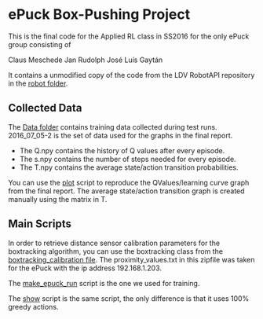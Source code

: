 # ePuck Box-Pushing Project

This is the final code for the Applied RL class in SS2016 for the only ePuck group consisting of

Claus Meschede
Jan Rudolph
José Luís Gaytán

It contains a unmodified copy of the code from the LDV RobotAPI repository in the [robot folder](robot).

## Collected Data

The [Data folder](Data) contains training data collected during test runs.
2016_07_05-2 is the set of data used for the graphs in the final report.

- The Q.npy contains the history of Q values after every episode.
- The s.npy contains the number of steps needed for every episode.
- The T.npy contains the average state/action transition probabilities.

You can use the [plot](plot.py) script to reproduce the QValues/learning curve graph from the final report.
The average state/action transition graph is created manually using the matrix in T.

## Main Scripts

In order to retrieve distance sensor calibration parameters for the boxtracking algorithm, you can use
the boxtracking class from the [boxtracking_calibration file](boxtracking_calibration.py).
The proximity_values.txt in this zipfile was taken for the ePuck with the ip address 192.168.1.203.

The [make_epuck_run](make_epuck_run.py) script is the one we used for training.

The [show](show.py) script is the same script, the only difference is that it uses 100% greedy actions.


